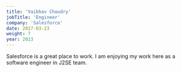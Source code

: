 ```yaml
---
title: 'Vaibhav Choudry'
jobTitle: 'Engineer'
company: 'Salesforce'
date: 2017-03-23
weight: 7
year: 2023
---
```


Salesforce is a great place to work. I am enjoying my work here as a software engineer in J2SE team.
